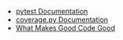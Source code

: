 <!---
Referencess for Code Design and Testing lesson of UBC-EOAS Sep-2013 bootcamp
-->

* [pytest Documentation](http://pytest.org/)
* [coverage.py Documentation](http://nedbatchelder.com/code/coverage/)
* [What Makes Good Code Good](http://software-carpentry.org/blog/2013/08/intecol13-good-code.html)

